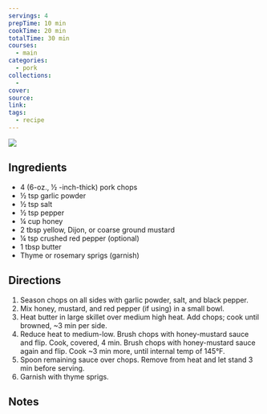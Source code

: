 ```yaml
---
servings: 4
prepTime: 10 min
cookTime: 20 min
totalTime: 30 min
courses:
  - main
categories:
  - pork
collections:
  -
cover:
source:
link:
tags:
  - recipe
---
```


![](Extras/Attachments/honeyMustardPorkChops.png)


## Ingredients

- 4 (6-oz., ½ -inch-thick) pork chops
- ½ tsp garlic powder
- ½ tsp salt
- ½ tsp pepper
- ¼ cup honey
- 2 tbsp yellow, Dijon, or coarse ground mustard
- ¼ tsp crushed red pepper (optional)
- 1 tbsp butter
- Thyme or rosemary sprigs (garnish)


## Directions

1. Season chops on all sides with garlic powder, salt, and black pepper.
2. Mix honey, mustard, and red pepper (if using) in a small bowl.
3. Heat butter in large skillet over medium high heat. Add chops; cook until browned, ~3 min per side.
4. Reduce heat to medium-low. Brush chops with honey-mustard sauce and flip. Cook, covered, 4 min. Brush chops with honey-mustard sauce again and flip. Cook ~3 min more, until internal temp of 145°F.
5. Spoon remaining sauce over chops. Remove from heat and let stand 3 min before serving.
6. Garnish with thyme sprigs.


## Notes